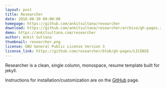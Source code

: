 ```yaml
---
layout: post
title: Researcher
date: 2016-08-30 00:00:00
homepage: https://github.com/ankitsultana/researcher
download: https://github.com/ankitsultana/researcher/archive/gh-pages.zip
demo: https://ankitsultana.com/researcher
author: Ankit Sultana
thumbnail: researcher.png
license: GNU General Public License Version 3
license_link: https://github.com/researcher/blob/gh-pages/LICENSE
---
```


Researcher is a clean, single column, monospace, resume template built
for jekyll.

Instructions for installation/customization are on the
[GitHub](https://github.com/ankitsultana/researcher) page.
